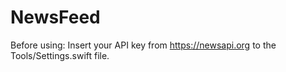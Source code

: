 # NewsFeed
Before using: Insert your API key from https://newsapi.org to the Tools/Settings.swift file.
